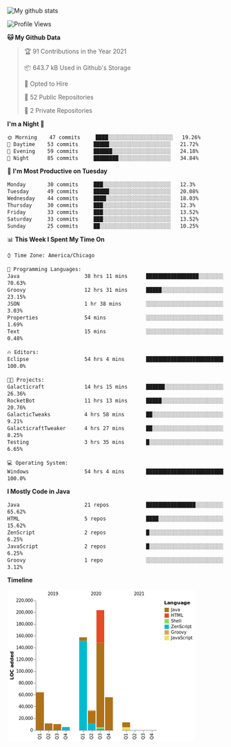 ![My github stats](https://github-readme-stats.vercel.app/api?username=romvoid95&theme=gruvbox&include_all_commits=true&show_icons=true")

<!--START_SECTION:waka-->
![Profile Views](http://img.shields.io/badge/Profile%20Views-1-blue)

**🐱 My Github Data** 

> 🏆 91 Contributions in the Year 2021
 > 
> 📦 643.7 kB Used in Github's Storage 
 > 
> 💼 Opted to Hire
 > 
> 📜 52 Public Repositories 
 > 
> 🔑 2 Private Repositories  
 > 
**I'm a Night 🦉** 

```text
🌞 Morning    47 commits     ████░░░░░░░░░░░░░░░░░░░░░   19.26% 
🌆 Daytime    53 commits     █████░░░░░░░░░░░░░░░░░░░░   21.72% 
🌃 Evening    59 commits     ██████░░░░░░░░░░░░░░░░░░░   24.18% 
🌙 Night      85 commits     ████████░░░░░░░░░░░░░░░░░   34.84%

```
📅 **I'm Most Productive on Tuesday** 

```text
Monday       30 commits     ███░░░░░░░░░░░░░░░░░░░░░░   12.3% 
Tuesday      49 commits     █████░░░░░░░░░░░░░░░░░░░░   20.08% 
Wednesday    44 commits     ████░░░░░░░░░░░░░░░░░░░░░   18.03% 
Thursday     30 commits     ███░░░░░░░░░░░░░░░░░░░░░░   12.3% 
Friday       33 commits     ███░░░░░░░░░░░░░░░░░░░░░░   13.52% 
Saturday     33 commits     ███░░░░░░░░░░░░░░░░░░░░░░   13.52% 
Sunday       25 commits     ██░░░░░░░░░░░░░░░░░░░░░░░   10.25%

```


📊 **This Week I Spent My Time On** 

```text
⌚︎ Time Zone: America/Chicago

💬 Programming Languages: 
Java                     38 hrs 11 mins      █████████████████░░░░░░░░   70.63% 
Groovy                   12 hrs 31 mins      █████░░░░░░░░░░░░░░░░░░░░   23.15% 
JSON                     1 hr 38 mins        ░░░░░░░░░░░░░░░░░░░░░░░░░   3.03% 
Properties               54 mins             ░░░░░░░░░░░░░░░░░░░░░░░░░   1.69% 
Text                     15 mins             ░░░░░░░░░░░░░░░░░░░░░░░░░   0.48%

🔥 Editors: 
Eclipse                  54 hrs 4 mins       █████████████████████████   100.0%

🐱‍💻 Projects: 
Galacticraft             14 hrs 15 mins      ██████░░░░░░░░░░░░░░░░░░░   26.36% 
RocketBot                11 hrs 13 mins      █████░░░░░░░░░░░░░░░░░░░░   20.76% 
GalacticTweaks           4 hrs 58 mins       ██░░░░░░░░░░░░░░░░░░░░░░░   9.21% 
GalacticraftTweaker      4 hrs 27 mins       ██░░░░░░░░░░░░░░░░░░░░░░░   8.25% 
Testing                  3 hrs 35 mins       █░░░░░░░░░░░░░░░░░░░░░░░░   6.65%

💻 Operating System: 
Windows                  54 hrs 4 mins       █████████████████████████   100.0%

```

**I Mostly Code in Java** 

```text
Java                     21 repos            ████████████████░░░░░░░░░   65.62% 
HTML                     5 repos             ████░░░░░░░░░░░░░░░░░░░░░   15.62% 
ZenScript                2 repos             █░░░░░░░░░░░░░░░░░░░░░░░░   6.25% 
JavaScript               2 repos             █░░░░░░░░░░░░░░░░░░░░░░░░   6.25% 
Groovy                   1 repo              ░░░░░░░░░░░░░░░░░░░░░░░░░   3.12%

```


**Timeline**

![Chart not found](https://raw.githubusercontent.com/ROMVoid95/ROMVoid95/master/charts/bar_graph.png) 


<!--END_SECTION:waka-->
